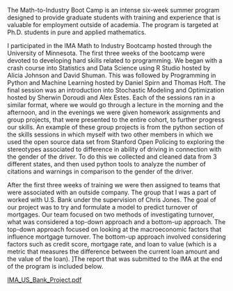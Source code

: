 The Math-to-Industry Boot Camp is an intense six-week summer program designed to provide graduate students with training and experience that is valuable for employment outside of academia. The program is targeted at Ph.D. students in pure and applied mathematics.

I participated in the IMA Math to Industry Bootcamp hosted through the University of Minnesota. The first three weeks of the bootcamp were devoted to developing hard skills related to programming. We began with a crash course into Statistics and Data Science using R Studio hosted by Alicia Johnson and David Shuman. This was followed by Programming in Python and Machine Learning hosted by Daniel Spirn and Thomas Hoft. The final session was an introduction into Stochastic Modeling and Optimization hosted by Sherwin Doroudi and Alex Estes. Each of the sessions ran in a similar format, where we would go through a lecture in the morning and the afternoon, and in the evenings we were given homework assignments and group projects, that were presented to the entire cohort, to further progress our skills. An example of these group projects is from the python section of the skills sessions in which myself with two other members in which we used the open source data set from Stanford Open Policing to exploring the stereotypes associated to difference in ability of driving in connection with the gender of the driver. To do this we collected and cleaned data from 3 different states, and then used python tools to analyze the number of citations and warnings in comparison to the gender of the driver. 

After the first three weeks of training we were then assigned to teams that were associated with an outside company. The group that I was a part of worked with U.S. Bank under the supervision of Chris Jones. The goal of our project was to try and formulate a model to predict turnover of mortgages. Our team focused on two methods of investigating turnover, what was considered a top-down approach and a bottom-up approach. The top-down approach focused on looking at the macroeconomic factors that influence mortgage turnover. The bottom-up approach involved considering factors such as credit score, mortgage rate, and loan to value (which is a metric that measures the difference between the current loan amount and the value of the loan). ]The report that was submitted to the IMA at the end of the program is included below.


[IMA_US_Bank_Project.pdf](https://github.com/kat29799/IMA_Capstone_Project_USBank_2022/files/12732585/IMA_US_Bank_Project.pdf)
